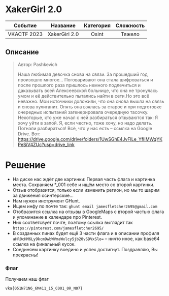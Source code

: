 # XakerGirl 2.0

|   Cобытие   | Название | Категория | Сложность |
| :---------: | :------: | :-------: | :-------: |
| VKACTF 2023 |  XakerGirl 2.0  |  Osint  |  Тяжело  |

## Описание

>Автор: Pashkevich
>
>Наша любимая девочка снова на связи. За прошедший год произошло многое... Поговаривают она стала шифроваться и после прошлого раза пришлось немного подлечиться и даказывать всей Алексеевской больнице, что она не тронулась умом и её действительно пытались найти в сети.Но это всё неважно. Мои источники доложили, что она снова вышла на связь и снова хулиганит. Опять она взялась за старое и при подготовке очередных испытаний загенерировала очередную тасочку. Некоторые, кто уже начал с ней разбираться отзываются так: Я хочу уйти в запой. Я, если честно, тоже хочу, но надо делать. Погнали разбираться! Всё, что у нас есть – ссылка на Google Drive.  Вот: https://drive.google.com/drive/folders/1UwSGhE4JvFlLe_YfIIMWqYKPeSiV4ZUc?usp=drive_link


# Решение

- На диске нас ждёт две картинки: Первая часть флага и картинка места. Сохраняем *_001 себе и ищём место со второй картинки.
- Отзыв отобразится, только если изменить регион, но мы то шарим за движения осинтерские...
- Нам нужен инструмент GHunt.
- Ищем инфу по почте так: ```ghunt email jamesfletcher2695@gmail.com```
- Отобразится ссылка на отзывы в GoogleMaps с второй частью флага и упоминание в календаре про Pinterest.
- Ник соответсвует почте, поэтому ссылка выглядит так ```https://pinterest.com/jamesfletcher2695/```
- В созданных пинах будет ещё 3 части флага и в описании профиля ```aHR0cHM6Ly9kcm9wbWVmaWxlcy5jb20vSDVxSlo=``` – ничто иное, как base64 ссылка на финальный кусок.
- Соединяем картинку воедино и успех достигнут. Поздравляю, Вы прекрасны!

### Флаг

Получаем наш флаг
```
vka{051N71N6_6M411_15_C001_0R_N07}
```
